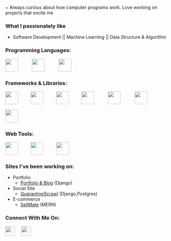 

~ Always curious about how computer programs work. Love working on projects that excite me
### What I passionately like
- Software Development || Machine Learning || Data Structure & Algorithm


### Programming Languages:


<p align='left'>


<a href="https://docs.python.org/3/" target="_blank"><img height="40" src="https://cdn.jsdelivr.net/npm/programming-languages-logos/src/python/python.png" ></a>&nbsp;&nbsp;&nbsp;&nbsp;&nbsp;&nbsp;&nbsp;&nbsp;&nbsp;&nbsp;
<a href="https://developer.mozilla.org/en-US/docs/Web/JavaScript/Reference" target="_blank"><img height="40" src="https://cdn.jsdelivr.net/npm/programming-languages-logos/src/javascript/javascript.png" ></a>&nbsp;&nbsp;&nbsp;&nbsp;&nbsp;&nbsp;&nbsp;&nbsp;&nbsp;&nbsp;
<a href="https://docs.oracle.com/en/java/" target="_blank"><img height="40" src="https://cdn.jsdelivr.net/npm/programming-languages-logos/src/java/java.png" ></a>&nbsp;&nbsp;&nbsp;&nbsp;&nbsp;&nbsp;&nbsp;&nbsp;&nbsp;&nbsp;
 </p>



### Frameworks & Libraries:
<p align='left'>
<a href="https://docs.djangoproject.com/en/3.2/" target="_blank"><img height="40" src="https://static.djangoproject.com/img/logos/django-logo-negative.png" ></a>&nbsp;&nbsp;&nbsp;&nbsp;&nbsp;&nbsp;&nbsp;&nbsp;&nbsp;
<a href="https://docs.djangoproject.com/en/3.2/" target="_blank"><img height="40" src="https://github.com/prplx/svg-logos/raw/master/svg/nodejs.svg" ></a>&nbsp;&nbsp;&nbsp;&nbsp;&nbsp;&nbsp;&nbsp;&nbsp;&nbsp;
<a href="https://docs.djangoproject.com/en/3.2/" target="_blank"><img height="40" src="https://github.com/prplx/svg-logos/raw/master/svg/react.svg" ></a>&nbsp;&nbsp;&nbsp;&nbsp;&nbsp;&nbsp;&nbsp;&nbsp;&nbsp;
<a href="https://docs.djangoproject.com/en/3.2/" target="_blank"><img height="40" src="https://github.com/prplx/svg-logos/raw/master/svg/mongodb.svg" ></a>&nbsp;&nbsp;&nbsp;&nbsp;&nbsp;&nbsp;&nbsp;&nbsp;&nbsp;&nbsp;
<a href="https://docs.djangoproject.com/en/3.2/" target="_blank"><img height="40" src="https://pandas.pydata.org/static/img/pandas_white.svg" ></a>&nbsp;&nbsp;&nbsp;&nbsp;&nbsp;&nbsp;&nbsp;&nbsp;&nbsp;&nbsp;
<a href="https://docs.djangoproject.com/en/3.2/" target="_blank"><img height="40" src="https://matplotlib.org/stable/_images/sphx_glr_logos2_003.png" ></a>&nbsp;&nbsp;&nbsp;&nbsp;&nbsp;&nbsp;&nbsp;
  
<a href="https://docs.djangoproject.com/en/3.2/" target="_blank"><img height="40" src="https://www.gstatic.com/devrel-devsite/prod/v5f61782021051fb502364887a46a1c5ce2cd6f3d29a3549e907afe67612e9bba/tensorflow/images/lockup.svg" ></a>&nbsp;&nbsp;&nbsp;&nbsp;
  
</p>

### Web Tools:
  
<p align="left">
  
<a href="https://docs.djangoproject.com/en/3.2/" target="_blank"><img height="40" src="https://github.com/prplx/svg-logos/raw/master/svg/html5.svg" ></a>&nbsp;&nbsp;&nbsp;&nbsp;&nbsp;&nbsp;&nbsp;&nbsp;&nbsp;
<a href="https://docs.djangoproject.com/en/3.2/" target="_blank"><img height="40" src="https://github.com/prplx/svg-logos/raw/master/svg/css3.svg" ></a>&nbsp;&nbsp;&nbsp;&nbsp;&nbsp;&nbsp;&nbsp;&nbsp;&nbsp;
<a href="https://docs.djangoproject.com/en/3.2/" target="_blank"><img height="40" src="https://github.com/prplx/svg-logos/raw/master/svg/bootstrap.svg" ></a>&nbsp;&nbsp;&nbsp;&nbsp;&nbsp;&nbsp;&nbsp;&nbsp;&nbsp;
  
  </p>
  

### Sites I've been working on:
- Portfolio
  - [Portfolio & Blog](https://zenhar.herokuapp.com/) (Django)
- Social Site
  - [QuarantineScrawl](https://quarantinescrawl.herokuapp.com) (Django,Postgres)
- E-commerce
  - [SellMate](http://front-sellmate.herokuapp.com/) (MERN)


### Connect With Me On:

<p align='left'>

<a href="https://twitter.com/outzensider_" target="_blank"><img height="30" src="https://github.com/WaylonWalker/WaylonWalker/blob/main/icon/twitter.png?raw=true"></a>&nbsp;&nbsp;&nbsp;&nbsp;
<a href="https://www.linkedin.com/in/mustafa-zenhar/" target="_blank"><img height="30" src="https://github.com/WaylonWalker/WaylonWalker/blob/main/icon/linkedin.png?raw=true"></a>&nbsp;&nbsp;&nbsp;&nbsp;
</p>






<!--- 
<a href="https://www.w3.org/html/"  ><img align="left" alt="HTML5" width="26px" src="https://raw.githubusercontent.com/github/explore/80688e429a7d4ef2fca1e82350fe8e3517d3494d/topics/html/html.png" /></a>

<a href="" target="_blank"> <img align="left" alt="Python" width="100px"
src="https://www.python.org/static/community_logos/python-logo.png" /></a> 

<a href="https://twitter.com/outzensider_"><img height="40" src="https://www.python.org/static/community_logos/python-logo.png?raw=true"></a>&nbsp;&nbsp;

--->












